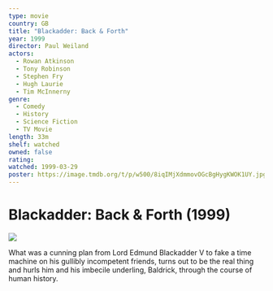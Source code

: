 ```yaml
---
type: movie
country: GB
title: "Blackadder: Back & Forth"
year: 1999
director: Paul Weiland
actors:
  - Rowan Atkinson
  - Tony Robinson
  - Stephen Fry
  - Hugh Laurie
  - Tim McInnerny
genre:
  - Comedy
  - History
  - Science Fiction
  - TV Movie
length: 33m
shelf: watched
owned: false
rating:
watched: 1999-03-29
poster: https://image.tmdb.org/t/p/w500/8iqIMjXdmmovOGcBgHygKWOK1UY.jpg
---
```


# Blackadder: Back & Forth (1999)

![](https://image.tmdb.org/t/p/w500/8iqIMjXdmmovOGcBgHygKWOK1UY.jpg)

What was a cunning plan from Lord Edmund Blackadder V to fake a time machine on his gullibly incompetent friends, turns out to be the real thing and hurls him and his imbecile underling, Baldrick, through the course of human history.